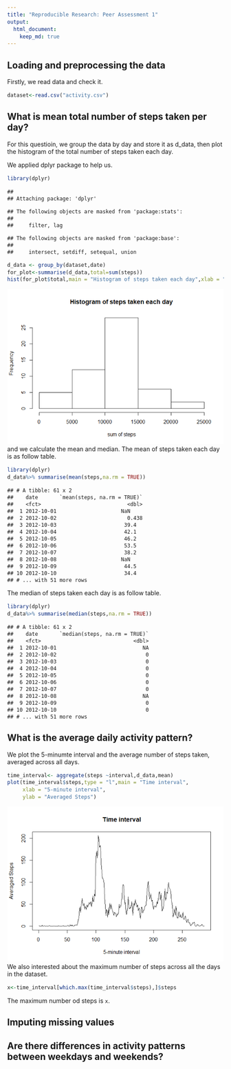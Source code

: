 ```yaml
---
title: "Reproducible Research: Peer Assessment 1"
output:
  html_document:
    keep_md: true
---
```



## Loading and preprocessing the data

 Firstly, we read data and check it.

```r
dataset<-read.csv("activity.csv")
```

## What is mean total number of steps taken per day?

For this questioin, we group the data by day and store it as d_data, then plot the histogram of the total number of steps taken each day.  

We applied dplyr package to help us.

```r
library(dplyr)
```

```
## 
## Attaching package: 'dplyr'
```

```
## The following objects are masked from 'package:stats':
## 
##     filter, lag
```

```
## The following objects are masked from 'package:base':
## 
##     intersect, setdiff, setequal, union
```

```r
d_data <- group_by(dataset,date)
for_plot<-summarise(d_data,total=sum(steps))
hist(for_plot$total,main = "Histogram of steps taken each day",xlab = "sum of steps")
```

![](PA1_template_files/figure-html/unnamed-chunk-2-1.png)<!-- -->
and we calculate the mean and median. 
The mean of steps taken each day is as follow table. 

```r
library(dplyr)
d_data%>% summarise(mean(steps,na.rm = TRUE))
```

```
## # A tibble: 61 x 2
##    date       `mean(steps, na.rm = TRUE)`
##    <fct>                            <dbl>
##  1 2012-10-01                     NaN    
##  2 2012-10-02                       0.438
##  3 2012-10-03                      39.4  
##  4 2012-10-04                      42.1  
##  5 2012-10-05                      46.2  
##  6 2012-10-06                      53.5  
##  7 2012-10-07                      38.2  
##  8 2012-10-08                     NaN    
##  9 2012-10-09                      44.5  
## 10 2012-10-10                      34.4  
## # ... with 51 more rows
```
The median of steps taken each day is as follow table. 

```r
library(dplyr)
d_data%>% summarise(median(steps,na.rm = TRUE))
```

```
## # A tibble: 61 x 2
##    date       `median(steps, na.rm = TRUE)`
##    <fct>                              <dbl>
##  1 2012-10-01                            NA
##  2 2012-10-02                             0
##  3 2012-10-03                             0
##  4 2012-10-04                             0
##  5 2012-10-05                             0
##  6 2012-10-06                             0
##  7 2012-10-07                             0
##  8 2012-10-08                            NA
##  9 2012-10-09                             0
## 10 2012-10-10                             0
## # ... with 51 more rows
```

## What is the average daily activity pattern?

We plot the 5-minumte interval and the average number of steps taken, averaged across all days.

```r
time_interval<- aggregate(steps ~interval,d_data,mean)
plot(time_interval$steps,type = "l",main = "Time interval",
     xlab = "5-minute interval",
     ylab = "Averaged Steps")
```

![](PA1_template_files/figure-html/unnamed-chunk-5-1.png)<!-- -->
We also interested about the maximum number of steps across all the days in the dataset. 

```r
x<-time_interval[which.max(time_interval$steps),]$steps
```
The maximum number od steps is `x`.


## Imputing missing values



## Are there differences in activity patterns between weekdays and weekends?
